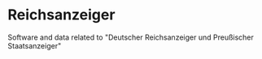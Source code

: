 # Reichsanzeiger
Software and data related to "Deutscher Reichsanzeiger und Preußischer Staatsanzeiger"
